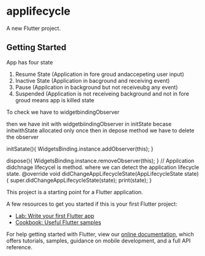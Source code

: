 # applifecycle

A new Flutter project.

## Getting Started


App has four state 

1. Resume State (Application in fore groud andaccepeting user input)
2. Inactive State (Application in bacground and receiving event)
3. Pause (Appilcation in background but not receiveubg any event)
4. Suspended (Application is not receiveing background and not in fore groud means app is killed state 

To check we have to widgetbindingObserver

then we have init with widgetbiindingObserver in initState becase initwithState allocated only once
then in depose method we have to delete the observer

initSatate(){
 WidgetsBinding.instance.addObserver(this);
 }
 
 dispose(){
 WidgetsBinding.instance.removeObserver(this);
 }
// Appilcation didchnage lifecycel is method. where we can detect the application lifecycle state.
   @override
  void didChangeAppLifecycleState(AppLifecycleState state) {
    super.didChangeAppLifecycleState(state);
    print(state);
  }



This project is a starting point for a Flutter application.

A few resources to get you started if this is your first Flutter project:

- [Lab: Write your first Flutter app](https://flutter.dev/docs/get-started/codelab)
- [Cookbook: Useful Flutter samples](https://flutter.dev/docs/cookbook)

For help getting started with Flutter, view our
[online documentation](https://flutter.dev/docs), which offers tutorials,
samples, guidance on mobile development, and a full API reference.
